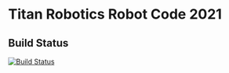 # Titan Robotics Robot Code 2021

## Build Status
[![Build
Status](https://github.com/frc5431/RobotCode2021/workflows/Java%20CI/badge.svg?branch=main)](https://github.com/frc5431/RobotCode2021/actions)
